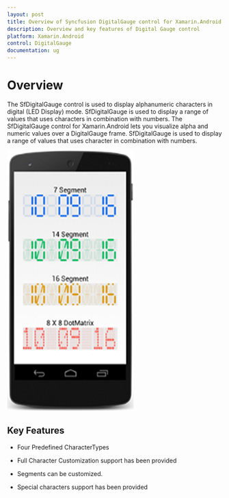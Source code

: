 ```yaml
---
layout: post
title: Overview of Syncfusion DigitalGauge control for Xamarin.Android
description: Overview and key features of Digital Gauge control
platform: Xamarin.Android
control: DigitalGauge
documentation: ug
---
```


# Overview

The SfDigitalGauge control is used to display alphanumeric characters in digital (LED Display) mode. SfDigitalGauge is used to display a range of values that uses characters in combination with numbers. The SfDigitalGauge control for Xamarin.Android lets you visualize alpha and numeric values over a DigitalGauge frame. SfDigitalGauge is used to display a range of values that uses character in combination with numbers.

![](images/overview.png)

## Key Features

* Four Predefined CharacterTypes

* Full Character Customization support has been provided

* Segments can be customized.

* Special characters support has been provided






